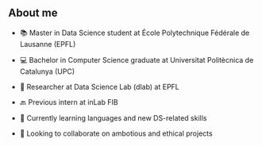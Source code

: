 ## About me

- 📚 Master in Data Science student at École Polytechnique Fédérale de Lausanne (EPFL)
- 💻 Bachelor in Computer Science graduate at Universitat Politècnica de Catalunya (UPC)

- 🔭 Researcher at Data Science Lab (dlab) at EPFL
- 🔙 Previous intern at inLab FIB

- 🌱 Currently learning languages and new DS-related skills
- 👯 Looking to collaborate on ambotious and ethical projects

<!--
**jordi-cluet/jordi-cluet** is a ✨ _special_ ✨ repository because its `README.md` (this file) appears on your GitHub profile.

Here are some ideas to get you started:

- 🔭 I’m currently working on ...
- 🌱 I’m currently learning ...
- 👯 I’m looking to collaborate on ...
- 🤔 I’m looking for help with ...
- 💬 Ask me about ...
- 📫 How to reach me: ...
- 😄 Pronouns: ...
- ⚡ Fun fact: ...
-->
